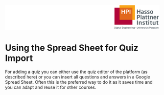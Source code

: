 ![HPI Logo](../../../img/HPI_Logo.png)

# Using the Spread Sheet for Quiz Import
For adding a quiz you can either use the quiz editor of the platform (as described here) or you can insert all questions and answers in a Google Spread Sheet. Often this is the preferred way to do it as it saves time and you can adapt and reuse it for other courses.
